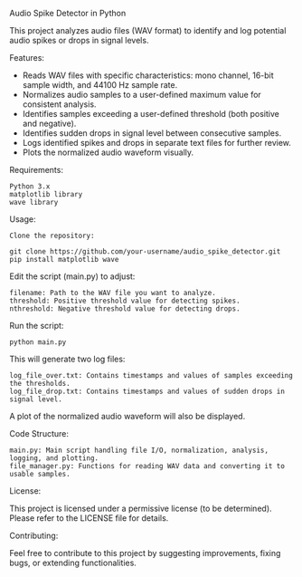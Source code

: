 Audio Spike Detector in Python

This project analyzes audio files (WAV format) to identify and log potential audio spikes or drops in signal levels.

Features:

- Reads WAV files with specific characteristics: mono channel, 16-bit sample width, and 44100 Hz sample rate.
- Normalizes audio samples to a user-defined maximum value for consistent analysis.
- Identifies samples exceeding a user-defined threshold (both positive and negative).
- Identifies sudden drops in signal level between consecutive samples.
- Logs identified spikes and drops in separate text files for further review.
- Plots the normalized audio waveform visually.

Requirements:

    Python 3.x
    matplotlib library
    wave library

Usage:

    Clone the repository:

    git clone https://github.com/your-username/audio_spike_detector.git
    pip install matplotlib wave

Edit the script (main.py) to adjust:

    filename: Path to the WAV file you want to analyze.
    threshold: Positive threshold value for detecting spikes.
    nthreshold: Negative threshold value for detecting drops.

Run the script:

    python main.py

This will generate two log files:

    log_file_over.txt: Contains timestamps and values of samples exceeding the thresholds.
    log_file_drop.txt: Contains timestamps and values of sudden drops in signal level.

A plot of the normalized audio waveform will also be displayed.

Code Structure:

    main.py: Main script handling file I/O, normalization, analysis, logging, and plotting.
    file_manager.py: Functions for reading WAV data and converting it to usable samples.

License:

This project is licensed under a permissive license (to be determined). Please refer to the LICENSE file for details.

Contributing:

Feel free to contribute to this project by suggesting improvements, fixing bugs, or extending functionalities.
